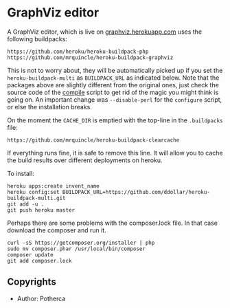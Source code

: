 # GraphViz editor

A GraphViz editor, which is live on [graphviz.herokuapp.com](http://graphviz.herokuapp.com) uses the following buildpacks:
    
    https://github.com/heroku/heroku-buildpack-php
    https://github.com/mrquincle/heroku-buildpack-graphviz

This is not to worry about, they will be automatically picked up if you set the `heroku-buildpack-multi` as `BUILDPACK_URL` as indicated below. Note that the packages above are slightly different from the original ones, just check the source code of the [compile](https://github.com/mrquincle/heroku-buildpack-graphviz/blob/master/bin/compile) script to get rid of the magic you might think is going on. An important change was `--disable-perl` for the `configure` script, or else the installation breaks.

On the moment the `CACHE_DIR` is emptied with the top-line in the `.buildpacks` file:

    https://github.com/mrquincle/heroku-buildpack-clearcache

If everything runs fine, it is safe to remove this line. It will allow you to cache the build results over different deployments on heroku.

To install:

    heroku apps:create invent_name
    heroku config:set BUILDPACK_URL=https://github.com/ddollar/heroku-buildpack-multi.git
    git add -u .
    git push heroku master

Perhaps there are some problems with the composer.lock file. In that case download the composer and run it.

    curl -sS https://getcomposer.org/installer | php
    sudo mv composer.phar /usr/local/bin/composer
    composer update
    git add composer.lock



## Copyrights

* Author: Potherca

